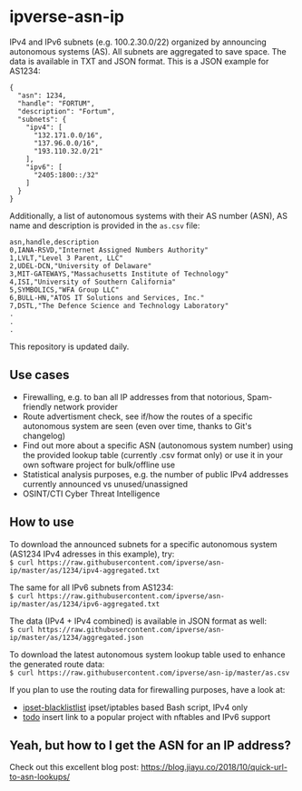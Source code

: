 # ipverse-asn-ip

IPv4 and IPv6 subnets (e.g. 100.2.30.0/22) organized by announcing autonomous systems (AS). All subnets are aggregated to save space. The data is available in TXT and JSON format. This is a JSON example for AS1234:
```
{
  "asn": 1234,
  "handle": "FORTUM",
  "description": "Fortum",
  "subnets": {
    "ipv4": [
      "132.171.0.0/16",
      "137.96.0.0/16",
      "193.110.32.0/21"
    ],
    "ipv6": [
      "2405:1800::/32"
    ]
  }
}
```

Additionally, a list of autonomous systems with their AS number (ASN), AS name and description is provided in the ```as.csv``` file:
```
asn,handle,description
0,IANA-RSVD,"Internet Assigned Numbers Authority"
1,LVLT,"Level 3 Parent, LLC"
2,UDEL-DCN,"University of Delaware"
3,MIT-GATEWAYS,"Massachusetts Institute of Technology"
4,ISI,"University of Southern California"
5,SYMBOLICS,"WFA Group LLC"
6,BULL-HN,"ATOS IT Solutions and Services, Inc."
7,DSTL,"The Defence Science and Technology Laboratory"
.
.
.
```

This repository is updated daily.

## Use cases
- Firewalling, e.g. to ban all IP addresses from that notorious, Spam-friendly network provider
- Route advertisment check, see if/how the routes of a specific autonomous system are seen (even over time, thanks to Git's changelog)
- Find out more about a specific ASN (autonomous system number) using the provided lookup table (currently .csv format only) or use it in your own software project for bulk/offline use
- Statistical analysis purposes, e.g. the number of public IPv4 addresses currently announced vs unused/unassigned
- OSINT/CTI Cyber Threat Intelligence

## How to use

To download the announced subnets for a specific autonomous system (AS1234 IPv4 adresses in this example), try:  
```$ curl https://raw.githubusercontent.com/ipverse/asn-ip/master/as/1234/ipv4-aggregated.txt```

The same for all IPv6 subnets from AS1234:  
```$ curl https://raw.githubusercontent.com/ipverse/asn-ip/master/as/1234/ipv6-aggregated.txt```

The data (IPv4 + IPv4 combined) is available in JSON format as well:  
```$ curl https://raw.githubusercontent.com/ipverse/asn-ip/master/as/1234/aggregated.json```

To download the latest autonomous system lookup table used to enhance the generated route data:  
```$ curl https://raw.githubusercontent.com/ipverse/asn-ip/master/as.csv```

If you plan to use the routing data for firewalling purposes, have a look at:

  - [ipset-blacklistlist](https://github.com/trick77/ipset-blacklist) ipset/iptables based Bash script, IPv4 only
  - [todo](https://localhost) insert link to a popular project with nftables and IPv6 support

## Yeah, but how to I get the ASN for an IP address?

Check out this excellent blog post: https://blog.jiayu.co/2018/10/quick-url-to-asn-lookups/

